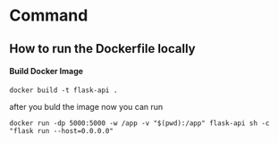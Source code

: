 # Command

## How to run the Dockerfile locally

#### Build Docker Image
```
docker build -t flask-api .
```
 after you buld the image now you can run 


```
docker run -dp 5000:5000 -w /app -v "$(pwd):/app" flask-api sh -c "flask run --host=0.0.0.0"
```
